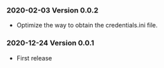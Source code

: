 ### 2020-02-03 Version 0.0.2
* Optimize the way to obtain the credentials.ini file.

### 2020-12-24 Version 0.0.1
* First release